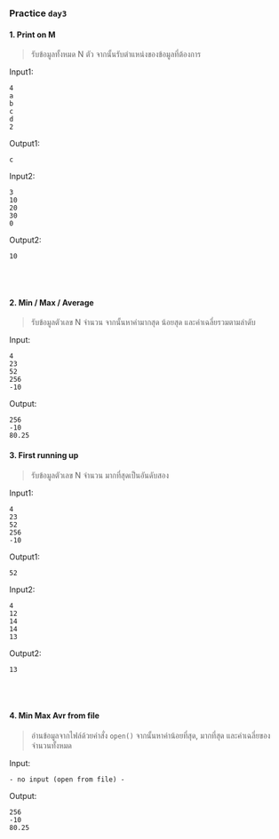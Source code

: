 ### Practice `day3`
#### 1. Print on M
> รับข้อมูลทั้งหมด N ตัว จากนั้นรับตำแหน่งของข้อมูลที่ต้องการ

Input1:
```
4
a
b
c
d
2
```
Output1:
```
c
```
Input2:
```
3
10
20
30
0
```
Output2:
```
10
```
<br/>
<br/>

#### 2. Min / Max / Average
> รับข้อมูลตัวเลข N จำนวน จากนั้นหาค่ามากสุด น้อยสุด และค่าเฉลี่ยรวมตามลำดับ

Input:
```
4
23
52
256
-10
```
Output:
```
256
-10
80.25
```

#### 3. First running up
> รับข้อมูลตัวเลข N จำนวน มากที่สุดเป็นอันดับสอง

Input1:
```
4
23
52
256
-10
```
Output1:
```
52
```
Input2:
```
4
12
14
14
13
```
Output2:
```
13
```
<br/>
<br/>

#### 4. Min Max Avr from file
> อ่านข้อมูลจากไฟล์ด้วยคำสั่ง `open()` จากนั้นหาค่าน้อยที่สุด, มากที่สุด และค่าเฉลี่ยของจำนวนทั้งหมด

Input:
```
- no input (open from file) -
```
Output:
```
256
-10
80.25
```
<br/>
<br/>
